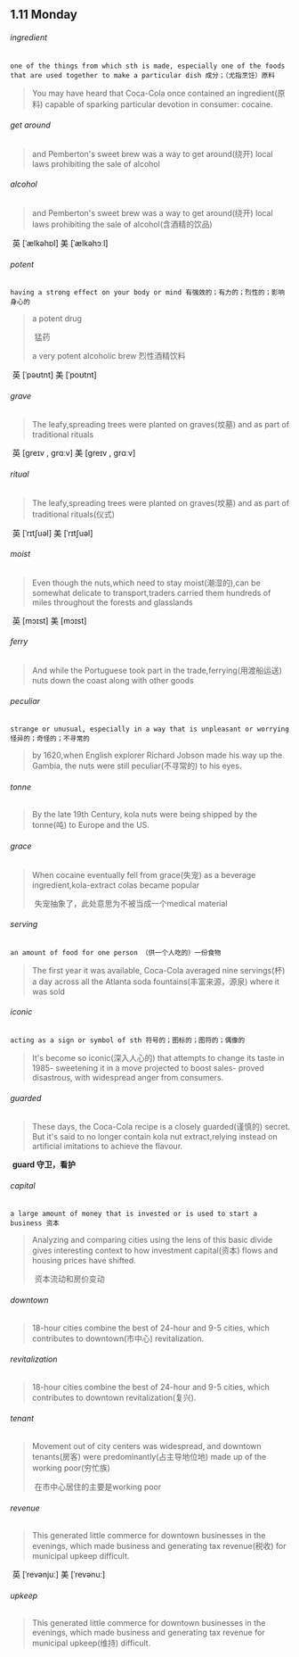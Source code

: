 ## 1.11	Monday

###### ingredient

​	`one of the things from which sth is made, especially one of the foods that are used together to make a particular dish 成分；（尤指烹饪）原料`

> You may have heard that Coca-Cola once contained an ingredient(原料) capable of sparking particular devotion in consumer: cocaine.

###### get around

> and Pemberton's sweet brew was a way to get around(绕开) local laws prohibiting the sale of alcohol

###### alcohol

> and Pemberton's sweet brew was a way to get around(绕开) local laws prohibiting the sale of alcohol(含酒精的饮品)

​	英 [ˈælkəhɒl]   美 [ˈælkəhɔːl] 

###### potent

​	`having a strong effect on your body or mind 有强效的；有力的；烈性的；影响身心的`

> a potent drug
>
> ​	猛药
>
> a very potent alcoholic brew 烈性酒精饮料

​	英 [ˈpəʊtnt]   美 [ˈpoʊtnt] 

###### grave

> The leafy,spreading trees were planted on graves(坟墓) and as part of traditional rituals

​	英 [ɡreɪv , ɡrɑːv]   美 [ɡreɪv , ɡrɑːv] 

###### ritual

>The leafy,spreading trees were planted on graves(坟墓) and as part of traditional rituals(仪式)

​	英 [ˈrɪtʃuəl]   美 [ˈrɪtʃuəl] 

###### moist

> Even though the nuts,which need to stay moist(潮湿的),can be somewhat delicate to transport,traders carried them hundreds of miles throughout the forests and glasslands

​	英 [mɔɪst]   美 [mɔɪst] 

###### ferry

> And while the Portuguese took part in the trade,ferrying(用渡船运送) nuts down the coast along with other goods

###### peculiar

​	`strange or unusual, especially in a way that is unpleasant or worrying 怪异的；奇怪的；不寻常的`

> by 1620,when English explorer Richard Jobson made his way up the Gambia, the nuts were still peculiar(不寻常的) to his eyes.

###### tonne

> By the late 19th Century, kola nuts were being shipped by the tonne(吨) to Europe and the US.

###### grace

> When cocaine eventually fell from grace(失宠) as a beverage ingredient,kola-extract colas became popular
>
> ​	失宠抽象了，此处意思为不被当成一个medical material

###### serving

​	`an amount of food for one person （供一个人吃的）一份食物`

>The first year it was available, Coca-Cola averaged nine servings(杯) a day across all the Atlanta soda fountains(丰富来源，源泉) where it was sold

###### iconic

​	`acting as a sign or symbol of sth 符号的；图标的；图符的；偶像的`

> It's become so iconic(深入人心的) that attempts to change its taste in 1985- sweetening it in a move projected to boost sales- proved disastrous, with widespread anger from consumers.

###### guarded

> These days, the Coca-Cola recipe is a closely guarded(谨慎的) secret. But it's said to no longer contain kola nut extract,relying instead on artificial imitations to achieve the flavour.

​	**guard	守卫，看护**

###### capital

​	`a large amount of money that is invested or is used to start a business 资本`

> Analyzing and comparing cities using the lens of this basic divide gives interesting context to how investment capital(资本) flows and housing prices have shifted.
>
> ​	资本流动和房价变动

###### downtown

> 18-hour cities combine the best of 24-hour and 9-5 cities, which contributes to downtown(市中心) revitalization.

###### revitalization

> 18-hour cities combine the best of 24-hour and 9-5 cities, which contributes to downtown revitalization(复兴).

###### tenant

> Movement out of city centers was widespread, and downtown tenants(房客) were predominantly(占主导地位地) made up of the working poor(穷忙族)
>
> ​	在市中心居住的主要是working poor

###### revenue

> This generated little commerce for downtown businesses in the evenings, which made business and generating tax revenue(税收) for municipal upkeep difficult.

​	英 [ˈrevənjuː]   美 [ˈrevənuː] 

###### upkeep 

>This generated little commerce for downtown businesses in the evenings, which made business and generating tax revenue for municipal upkeep(维持) difficult.
